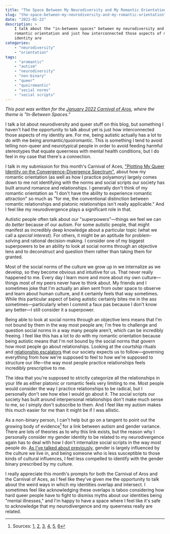 ```yaml
---
title: "The Space Between My Neurodiversity and My Romantic Orientation"
slug: "the-space-between-my-neurodiversity-and-my-romantic-orientation"
date: "2022-01-22"
description: >
    I talk about the "in-between spaces" between my neurodiversity and my
    romantic orientation and just how interconnected those aspects of my
    identity are
categories:
    - "neurodiversity"
    - "orientation"
tags:
    - "aromantic"
    - "autism"
    - "neurodiversity"
    - "non-binary"
    - "queer"
    - "quoiromantic"
    - "social norms"
    - "social scripts"
---
```


*This post was written for the [January 2022 Carnival of
Aros](https://aspecofstardust.wordpress.com/2021/12/31/call-for-submissions-january-2022-in-between-spaces/),
where the theme is "In-Between Spaces."*

I talk a lot about neurodiversity and queer stuff on this blog, but something I
haven't had the opportunity to talk about yet is just how interconnected those
aspects of my identity are. For me, being autistic actually has a lot to do
with me being aromantic/quoiromantic. This is something I tend to avoid telling
non-queer and neurotypical people in order to avoid feeding harmful stereotypes
that equate queerness with mental health conditions, but I do feel in my case
that there's a connection.

I talk in my submission for this month's Carnival of Aces, ["Plotting My Queer
Identity on the Convergence-Divergence
Spectrum"](https://nothingradical.blog/2022/01/18/plotting-my-queer-identity-on-the-convergence-divergence-spectrum/),
about how my romantic orientation (as well as how I practice polyamory) largely
comes down to me not identifying with the norms and social scripts our society
has built around romance and relationships. I generally don't think of my
romantic orientation as "I don't have the ability to experience romantic
attraction" so much as "for me, the conventional distinction between romantic
relationships and platonic relationships isn't really applicable." And I feel
like my neurodivergence plays a significant role in that.

Autistic people often talk about our "superpowers"—things we feel we can do
*better* because of our autism. For some autistic people, that might manifest
as incredibly deep knowledge about a particular topic (what we call a *special
interest*). For others, it might be an aptitude for problem-solving and
rational decision-making. I consider one of my biggest superpowers to be an
ability to look at social norms through an objective lens and to deconstruct
and question them rather than taking them for granted.

Most of the social norms of the culture we grow up in we internalize as we
develop, so they become obvious and intuitive for us. That never really
happened to me. Every day I learn more and more about my own culture—things
most of my peers never have to think about. My friends and I sometimes joke
that I'm actually an alien sent from outer space to observe and learn about
human culture, and it certainly feels that way sometimes. While this particular
aspect of being autistic certainly bites me in the ass sometimes—particularly
when I commit a faux pas because I don't know any better—I still consider it a
superpower.

Being able to look at social norms through an objective lens means that I'm not
bound by them in the way most people are; I'm free to challenge and question
social norms in a way many people aren't, which can be incredibly freeing. I
feel like this has a lot to do with my romantic orientation because being
autistic means that I'm not bound by the social norms that govern how most
people go about relationships. Looking at the courtship rituals and
[relationship escalators](https://offescalator.com/what-escalator/) that our
society expects us to follow—governing everything from how we're supposed to
feel to how we're supposed to structure our life—the way most people practice
relationships feels incredibly prescriptive to me.

The idea that you're supposed to strictly categorize all the relationships in
your life as either platonic or romantic feels very limiting to me. Most people
would consider the way I practice relationships to be radical, but I personally
don't see how else I would go about it. The social scripts our society has
built around interpersonal relationships don't make much sense to me, so I
simply don't subscribe to them. And I feel like my autism makes this much
easier for me than it might be if I was allistic.

As a non-binary person, I can't help but go on a tangent to point out the
growing body of evidence[^1] for a link between autism and gender variance.
There are lots of theories as to why this link exists, but the reason why I
personally consider my gender identity to be related to my neurodivergence
again has to deal with how I don't internalize social scripts in the way most
people do. [As I've talked about
previously](https://nothingradical.blog/2020/10/07/the-cultural-model-of-gender/),
gender is largely influenced by the culture we live in, and being someone who
is less susceptible to those kinds of cultural influences, I feel less
compelled to identify with the gender binary prescribed by my culture.

I really appreciate this month's prompts for both the Carnival of Aros and the
Carnival of Aces, as I feel like they've given me the opportunity to talk about
the weird ways in which my identities overlap and intersect. I sometimes feel
like acknowledging these overlaps is taboo considering how hard queer people
have to fight to dismiss myths about our identities being "mental illnesses,"
and I'm happy to have a space where I feel like it's safe to acknowledge that
my neurodivergence and my queerness really are related.

[^1]: Sources: [1](https://pubmed.ncbi.nlm.nih.gov/32770077/),
  [2](https://pubmed.ncbi.nlm.nih.gov/30392631/),
  [3](https://pubmed.ncbi.nlm.nih.gov/30062396/),
  [4](https://pubmed.ncbi.nlm.nih.gov/28597143/),
  [5](https://pubmed.ncbi.nlm.nih.gov/24619651/),
  [6](https://pubmed.ncbi.nlm.nih.gov/28914080/)
